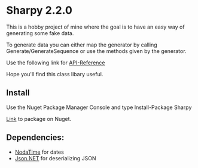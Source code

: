 # Sharpy 2.2.0

This is a hobby project of mine where the goal is to have an easy way of generating some fake data.

To generate data you can either map the generator by calling Generate/GenerateSequence or use the methods given by the generator.

Use the following link for [API-Reference](https://inputfalken.github.io/Sharpy/)

Hope you'll find this class libary useful.
## Install
Use the Nuget Package Manager Console and type Install-Package Sharpy

[Link](https://www.nuget.org/packages/Sharpy/) to package on Nuget.
## Dependencies:

* [NodaTime](https://github.com/nodatime/nodatime) for dates
* [Json.NET](https://github.com/JamesNK/Newtonsoft.Json) for deserializing JSON
